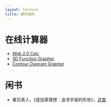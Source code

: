```yaml
---
layout: lecture
title: 课外资料
---
```


# 在线计算器

- [Web 2.0 Calc](http://web2.0calc.com/)
- [3D Function Grapher](http://www.flashandmath.com/mathlets/multicalc/fungraph3d/fun_graph3d_white.html)
- [Contour Diagram Grapher](http://www.flashandmath.com/mathlets/multicalc/contours/combo.html)

# 闲书

- 春日真人，《庞加莱猜想：追寻宇宙的形状》，[这里](http://opac.jnu.edu.cn/search*chx/?searchtype=t&searcharg=%E5%BA%9E%E5%8A%A0%E8%8E%B1%E7%8C%9C%E6%83%B3%3A%E8%BF%BD%E5%AF%BB%E5%AE%87%E5%AE%99%E7%9A%84%E5%BD%A2%E7%8A%B6&SORT=D&searchscope=1&x=44&y=8)